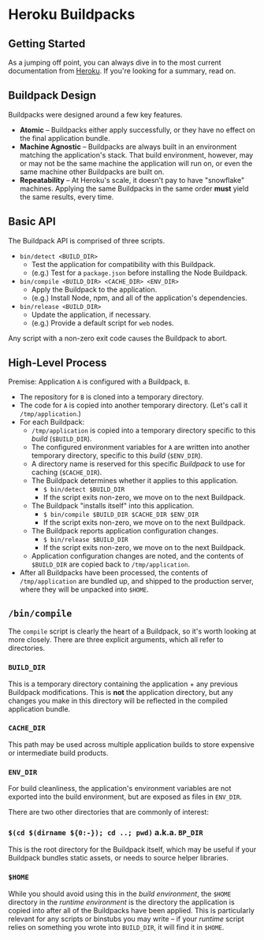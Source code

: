 # Heroku Buildpacks

## Getting Started

As a jumping off point, you can always dive in to the most current documentation
from [Heroku](https://devcenter.heroku.com/articles/buildpack-api#buildpack-api).
If you're looking for a summary, read on.

## Buildpack Design

Buildpacks were designed around a few key features.

* **Atomic** – Buildpacks either apply successfully, or they have no effect on
  the final application bundle.
* **Machine Agnostic** – Buildpacks are always built in an environment matching
  the application's stack.  That build environment, however, may or may not be
  the same machine the application will run on, or even the same machine other
  Buildpacks are built on.
* **Repeatability** – At Heroku's scale, it doesn't pay to have "snowflake"
  machines.  Applying the same Buildpacks in the same order **must** yield the
  same results, every time.

## Basic API

The Buildpack API is comprised of three scripts.

* `bin/detect <BUILD_DIR>`
  * Test the application for compatibility with this Buildpack.
  * (e.g.) Test for a `package.json` before installing the Node Buildpack.
* `bin/compile <BUILD_DIR> <CACHE_DIR> <ENV_DIR>`
  * Apply the Buildpack to the application.
  * (e.g.) Install Node, npm, and all of the application's dependencies.
* `bin/release <BUILD_DIR>`
  * Update the application, if necessary.
  * (e.g.) Provide a default script for `web` nodes.

Any script with a non-zero exit code causes the Buildpack to abort.

## High-Level Process

Premise: Application `A` is configured with a Buildpack, `B`.

* The repository for `B` is cloned into a temporary directory.
* The code for `A` is copied into another temporary directory.  (Let's call it
  `/tmp/application`.)
* For each Buildpack:
  * `/tmp/application` is copied into a temporary directory specific to this
    *build* (`$BUILD_DIR`).
  * The configured environment variables for `A` are written into another
    temporary directory, specific to this *build* (`$ENV_DIR`).
  * A directory name is reserved for this specific *Buildpack* to use for
    caching (`$CACHE_DIR`).
  * The Buildpack determines whether it applies to this application.
    * `$ bin/detect $BUILD_DIR`
    * If the script exits non-zero, we move on to the next Buildpack.
  * The Buildpack "installs itself" into this application.
    * `$ bin/compile $BUILD_DIR $CACHE_DIR $ENV_DIR`
    * If the script exits non-zero, we move on to the next Buildpack.
  * The Buildpack reports application configuration changes.
    * `$ bin/release $BUILD_DIR`
    * If the script exits non-zero, we move on to the next Buildpack.
  * Application configuration changes are noted, and the contents of
    `$BUILD_DIR` are copied back to `/tmp/application`.
* After all Buildpacks have been processed, the contents of `/tmp/application`
  are bundled up, and shipped to the production server, where they will be
  unpacked into `$HOME`.

## `/bin/compile`

The `compile` script is clearly the heart of a Buildpack, so it's worth looking
at more closely.  There are three explicit arguments, which all refer to
directories.

### `BUILD_DIR`
This is a temporary directory containing the application + any previous
Buildpack modifications.  This is **not** the application directory, but any
changes you make in this directory will be reflected in the compiled application
bundle.

### `CACHE_DIR`
This path may be used across multiple application builds to store expensive or
intermediate build products.

### `ENV_DIR`
For build cleanliness, the application's environment variables are not exported
into the build environment, but are exposed as files in `ENV_DIR`.

There are two other directories that are commonly of interest:

### `$(cd $(dirname ${0:-}); cd ..; pwd)` a.k.a. `BP_DIR`
This is the root directory for the Buildpack itself, which may be useful if your
Buildpack bundles static assets, or needs to source helper libraries.

### `$HOME`
While you should avoid using this in the *build environment*, the `$HOME`
directory in the *runtime environment* is the directory the application is
copied into after all of the Buildpacks have been applied.  This is particularly
relevant for any scripts or binstubs you may write – if your *runtime* script
relies on something you wrote into `BUILD_DIR`, it will find it in `$HOME`.
